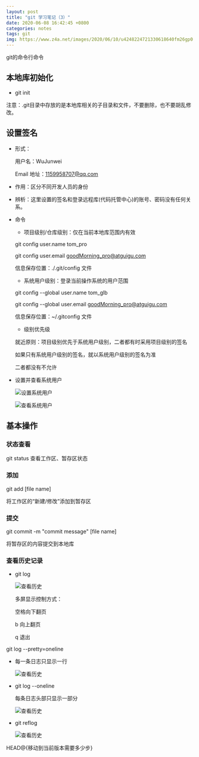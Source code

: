 ```yaml
---
layout: post
title: "git 学习笔记（3）"
date: 2020-06-08 16:42:45 +0800
categories: notes
tags: git
img: https://www.z4a.net/images/2020/06/10/u4248224721330618640fm26gp0.jpg
---
```

git的命令行命令


## 本地库初始化

* git init

注意：.git目录中存放的是本地库相关的子目录和文件，不要删除，也不要胡乱修改。

## 设置签名

* 形式：

	用户名：WuJunwei
	
	Email 地址：1159958707@qq.com
* 作用：区分不同开发人员的身份
* 辨析：这里设置的签名和登录远程库(代码托管中心)的账号、密码没有任何关系。
* 命令 
    * 项目级别/仓库级别：仅在当前本地库范围内有效

    git config user.name tom_pro

    git config user.email goodMorning_pro@atguigu.com

    信息保存位置：./.git/config 文件

    * 系统用户级别：登录当前操作系统的用户范围
    
    git config --global user.name tom_glb
    
    git config --global user.email goodMorning_pro@atguigu.com
    
    信息保存位置：~/.gitconfig 文件

    * 级别优先级

    就近原则：项目级别优先于系统用户级别，二者都有时采用项目级别的签名
    
    如果只有系统用户级别的签名，就以系统用户级别的签名为准
    
    二者都没有不允许

* 设置并查看系统用户

    ![设置系统用户](https://www.z4a.net/images/2020/06/09/config01.md.jpg)
    
    
    ![查看系统用户](https://www.z4a.net/images/2020/06/09/config02.md.jpg)

## 基本操作

### 状态查看

git status
查看工作区、暂存区状态

### 添加
git add [file name]

将工作区的“新建/修改”添加到暂存区

### 提交
git commit -m "commit message" [file name]


将暂存区的内容提交到本地库

### 查看历史记录

* git log
    

    ![查看历史](https://www.z4a.net/images/2020/06/09/04.md.jpg)

    多屏显示控制方式：

    空格向下翻页

    b 向上翻页
    
	q 退出
    
git log --pretty=oneline
	
* 每一条日志只显示一行

    ![查看历史](https://www.z4a.net/images/2020/06/09/02dbe1ce442d70a12b.md.jpg)

* git log --oneline

	每条日志头部只显示一部分

     ![查看历史](https://www.z4a.net/images/2020/06/09/03.md.jpg)

* git reflog

     ![查看历史](https://www.z4a.net/images/2020/06/09/03.md.jpg)

HEAD@{移动到当前版本需要多少步}